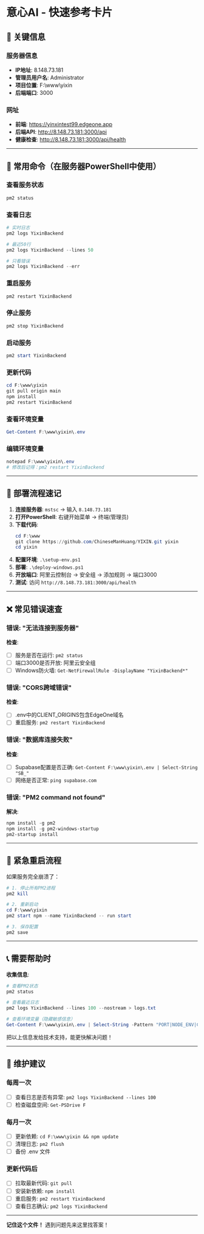# 意心AI - 快速参考卡片

## 🔑 关键信息

### 服务器信息
- **IP地址**: 8.148.73.181
- **管理员用户名**: Administrator
- **项目位置**: F:\www\yixin
- **后端端口**: 3000

### 网址
- **前端**: https://yinxintest99.edgeone.app
- **后端API**: http://8.148.73.181:3000/api
- **健康检查**: http://8.148.73.181:3000/api/health

---

## 🚀 常用命令（在服务器PowerShell中使用）

### 查看服务状态
```powershell
pm2 status
```

### 查看日志
```powershell
# 实时日志
pm2 logs YixinBackend

# 最近50行
pm2 logs YixinBackend --lines 50

# 只看错误
pm2 logs YixinBackend --err
```

### 重启服务
```powershell
pm2 restart YixinBackend
```

### 停止服务
```powershell
pm2 stop YixinBackend
```

### 启动服务
```powershell
pm2 start YixinBackend
```

### 更新代码
```powershell
cd F:\www\yixin
git pull origin main
npm install
pm2 restart YixinBackend
```

### 查看环境变量
```powershell
Get-Content F:\www\yixin\.env
```

### 编辑环境变量
```powershell
notepad F:\www\yixin\.env
# 修改后记得：pm2 restart YixinBackend
```

---

## 📝 部署流程速记

1. **连接服务器**: `mstsc` → 输入 `8.148.73.181`
2. **打开PowerShell**: 右键开始菜单 → 终端(管理员)
3. **下载代码**:
   ```powershell
   cd F:\www
   git clone https://github.com/ChineseManHuang/YIXIN.git yixin
   cd yixin
   ```
4. **配置环境**: `.\setup-env.ps1`
5. **部署**: `.\deploy-windows.ps1`
6. **开放端口**: 阿里云控制台 → 安全组 → 添加规则 → 端口3000
7. **测试**: 访问 `http://8.148.73.181:3000/api/health`

---

## ❌ 常见错误速查

### 错误: "无法连接到服务器"
**检查**:
- [ ] 服务是否在运行: `pm2 status`
- [ ] 端口3000是否开放: 阿里云安全组
- [ ] Windows防火墙: `Get-NetFirewallRule -DisplayName "YixinBackend*"`

### 错误: "CORS跨域错误"
**检查**:
- [ ] .env中的CLIENT_ORIGINS包含EdgeOne域名
- [ ] 重启服务: `pm2 restart YixinBackend`

### 错误: "数据库连接失败"
**检查**:
- [ ] Supabase配置是否正确: `Get-Content F:\www\yixin\.env | Select-String "SB_"`
- [ ] 网络是否正常: `ping supabase.com`

### 错误: "PM2 command not found"
**解决**:
```powershell
npm install -g pm2
npm install -g pm2-windows-startup
pm2-startup install
```

---

## 🔧 紧急重启流程

如果服务完全崩溃了：

```powershell
# 1. 停止所有PM2进程
pm2 kill

# 2. 重新启动
cd F:\www\yixin
pm2 start npm --name YixinBackend -- run start

# 3. 保存配置
pm2 save
```

---

## 📞 需要帮助时

**收集信息**:
```powershell
# 查看PM2状态
pm2 status

# 查看最近日志
pm2 logs YixinBackend --lines 100 --nostream > logs.txt

# 查看环境变量（隐藏敏感信息）
Get-Content F:\www\yixin\.env | Select-String -Pattern "PORT|NODE_ENV|CLIENT_ORIGINS"
```

把以上信息发给技术支持，能更快解决问题！

---

## 🎯 维护建议

### 每周一次
- [ ] 查看日志是否有异常: `pm2 logs YixinBackend --lines 100`
- [ ] 检查磁盘空间: `Get-PSDrive F`

### 每月一次
- [ ] 更新依赖: `cd F:\www\yixin && npm update`
- [ ] 清理日志: `pm2 flush`
- [ ] 备份 .env 文件

### 更新代码后
- [ ] 拉取最新代码: `git pull`
- [ ] 安装新依赖: `npm install`
- [ ] 重启服务: `pm2 restart YixinBackend`
- [ ] 查看日志确认: `pm2 logs YixinBackend`

---

**记住这个文件！** 遇到问题先来这里找答案！
